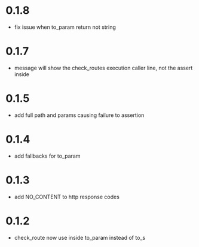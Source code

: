 # 0.1.8
* fix issue when to_param return not string

# 0.1.7 
* message will show the check_routes execution caller line, not the assert inside

# 0.1.5 
* add full path and params causing failure to assertion

# 0.1.4
* add fallbacks for to_param

# 0.1.3
* add NO_CONTENT to http response codes

# 0.1.2 

* check_route now use inside to_param instead of to_s